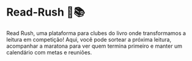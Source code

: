 # Read-Rush 🚀📚

Read Rush, uma plataforma para clubes do livro onde transformamos a leitura em competição! Aqui, você pode sortear a próxima leitura, acompanhar a maratona para ver quem termina primeiro e manter um calendário com metas e reuniões. 
